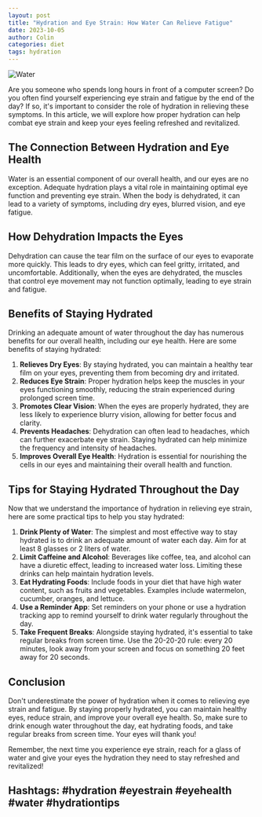 ```yaml
---
layout: post
title: "Hydration and Eye Strain: How Water Can Relieve Fatigue"
date: 2023-10-05
author: Colin
categories: diet
tags: hydration
---
```


![Water](https://source.unsplash.com/1600x900/?water)

Are you someone who spends long hours in front of a computer screen? Do you often find yourself experiencing eye strain and fatigue by the end of the day? If so, it's important to consider the role of hydration in relieving these symptoms. In this article, we will explore how proper hydration can help combat eye strain and keep your eyes feeling refreshed and revitalized.

## The Connection Between Hydration and Eye Health
Water is an essential component of our overall health, and our eyes are no exception. Adequate hydration plays a vital role in maintaining optimal eye function and preventing eye strain. When the body is dehydrated, it can lead to a variety of symptoms, including dry eyes, blurred vision, and eye fatigue.

## How Dehydration Impacts the Eyes
Dehydration can cause the tear film on the surface of our eyes to evaporate more quickly. This leads to dry eyes, which can feel gritty, irritated, and uncomfortable. Additionally, when the eyes are dehydrated, the muscles that control eye movement may not function optimally, leading to eye strain and fatigue.

## Benefits of Staying Hydrated
Drinking an adequate amount of water throughout the day has numerous benefits for our overall health, including our eye health. Here are some benefits of staying hydrated:

1. **Relieves Dry Eyes**: By staying hydrated, you can maintain a healthy tear film on your eyes, preventing them from becoming dry and irritated.
2. **Reduces Eye Strain**: Proper hydration helps keep the muscles in your eyes functioning smoothly, reducing the strain experienced during prolonged screen time.
3. **Promotes Clear Vision**: When the eyes are properly hydrated, they are less likely to experience blurry vision, allowing for better focus and clarity.
4. **Prevents Headaches**: Dehydration can often lead to headaches, which can further exacerbate eye strain. Staying hydrated can help minimize the frequency and intensity of headaches.
5. **Improves Overall Eye Health**: Hydration is essential for nourishing the cells in our eyes and maintaining their overall health and function.

## Tips for Staying Hydrated Throughout the Day
Now that we understand the importance of hydration in relieving eye strain, here are some practical tips to help you stay hydrated:

1. **Drink Plenty of Water**: The simplest and most effective way to stay hydrated is to drink an adequate amount of water each day. Aim for at least 8 glasses or 2 liters of water.
2. **Limit Caffeine and Alcohol**: Beverages like coffee, tea, and alcohol can have a diuretic effect, leading to increased water loss. Limiting these drinks can help maintain hydration levels.
3. **Eat Hydrating Foods**: Include foods in your diet that have high water content, such as fruits and vegetables. Examples include watermelon, cucumber, oranges, and lettuce.
4. **Use a Reminder App**: Set reminders on your phone or use a hydration tracking app to remind yourself to drink water regularly throughout the day.
5. **Take Frequent Breaks**: Alongside staying hydrated, it's essential to take regular breaks from screen time. Use the 20-20-20 rule: every 20 minutes, look away from your screen and focus on something 20 feet away for 20 seconds.

## Conclusion
Don't underestimate the power of hydration when it comes to relieving eye strain and fatigue. By staying properly hydrated, you can maintain healthy eyes, reduce strain, and improve your overall eye health. So, make sure to drink enough water throughout the day, eat hydrating foods, and take regular breaks from screen time. Your eyes will thank you!

Remember, the next time you experience eye strain, reach for a glass of water and give your eyes the hydration they need to stay refreshed and revitalized!

## Hashtags: #hydration #eyestrain #eyehealth #water #hydrationtips